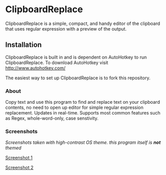 # ClipboardReplace #
ClipboardReplace is a simple, compact, and handy editor of the clipboard that uses regular expression with a preview of the output. 

## Installation ##
ClipboardReplace is built in and is dependent on AutoHotkey to run ClipboardReplace. To download AutoHotkey visit http://www.autohotkey.com/

The easiest way to set up ClipboardReplace is to fork this repository. 

### About
Copy text and use this program to find and replace text on your clipboard contents, no need to open up editor for simple regular expression replacement. Updates in real-time. Supports most common features such as Regex, whole-word-only, case senstivity.

### Screenshots
*Screenshots taken with high-contrast OS theme. this program itself is **not** themed*

[Screenshot 1](http://i.imgur.com/j0RpijQ.png)

[Screenshot 2](http://i.imgur.com/mJTmy25.jpg)
